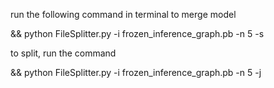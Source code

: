 run the following command in terminal to merge model

&& python FileSplitter.py -i frozen_inference_graph.pb -n 5 -s

to split,  run the command

&& python FileSplitter.py -i frozen_inference_graph.pb -n 5 -j
